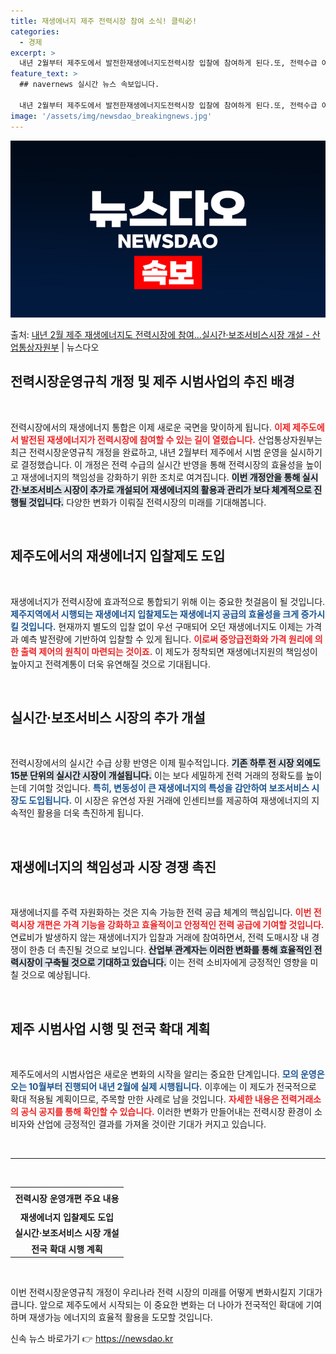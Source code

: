 ```yaml
---
title: 재생에너지 제주 전력시장 참여 소식! 클릭必!
categories:
  - 경제
excerpt: >
  내년 2월부터 제주도에서 발전한재생에너지도전력시장 입찰에 참여하게 된다.또, 전력수급 여건과 예비력을 실시간…
feature_text: >
  ## navernews 실시간 뉴스 속보입니다.

  내년 2월부터 제주도에서 발전한재생에너지도전력시장 입찰에 참여하게 된다.또, 전력수급 여건과 예비력을 실시간…
image: '/assets/img/newsdao_breakingnews.jpg'
---
```


![뉴스다오 속보](/assets/img/newsdao_breakingnews.jpg)

<p>출처: <a href="https://newsdao.kr/1720" rel="dofollow">내년 2월 제주 재생에너지도 전력시장에 참여…실시간·보조서비스시장 개설 - 산업통상자원부</a> | 뉴스다오</p>

<h2 data-ke-size="size26">전력시장운영규칙 개정 및 제주 시범사업의 추진 배경</h2>

<p data-ke-size="size16">&nbsp;</p>

전력시장에서의 재생에너지 통합은 이제 새로운 국면을 맞이하게 됩니다. <b><span style="color: #ee2323;">이제 제주도에서 발전된 재생에너지가 전력시장에 참여할 수 있는 길이 열렸습니다.</span></b> 산업통상자원부는 최근 전력시장운영규칙 개정을 완료하고, 내년 2월부터 제주에서 시범 운영을 실시하기로 결정했습니다. 이 개정은 전력 수급의 실시간 반영을 통해 전력시장의 효율성을 높이고 재생에너지의 책임성을 강화하기 위한 조치로 여겨집니다. <b><span style="background-color: #21538527;">이번 개정안을 통해 실시간·보조서비스 시장이 추가로 개설되어 재생에너지의 활용과 관리가 보다 체계적으로 진행될 것입니다.</span></b> 다양한 변화가 이뤄질 전력시장의 미래를 기대해봅니다.

<p data-ke-size="size16">&nbsp;</p>

<h2 data-ke-size="size26">제주도에서의 재생에너지 입찰제도 도입</h2>

<p data-ke-size="size16">&nbsp;</p>

재생에너지가 전력시장에 효과적으로 통합되기 위해 이는 중요한 첫걸음이 될 것입니다. <b><span style="color: #1a5490;">제주지역에서 시행되는 재생에너지 입찰제도는 재생에너지 공급의 효율성을 크게 증가시킬 것입니다.</span></b> 현재까지 별도의 입찰 없이 우선 구매되어 오던 재생에너지도 이제는 가격과 예측 발전량에 기반하여 입찰할 수 있게 됩니다. <b><span style="color: #ee2323;">이로써 중앙급전화와 가격 원리에 의한 출력 제어의 원칙이 마련되는 것이죠.</span></b> 이 제도가 정착되면 재생에너지원의 책임성이 높아지고 전력계통이 더욱 유연해질 것으로 기대됩니다.

<p data-ke-size="size16">&nbsp;</p>

<h2 data-ke-size="size26">실시간·보조서비스 시장의 추가 개설</h2>

<p data-ke-size="size16">&nbsp;</p>

전력시장에서의 실시간 수급 상황 반영은 이제 필수적입니다. <b><span style="background-color: #21538527;">기존 하루 전 시장 외에도 15분 단위의 실시간 시장이 개설됩니다.</span></b> 이는 보다 세밀하게 전력 거래의 정확도를 높이는데 기여할 것입니다. <b><span style="color: #1a5490;">특히, 변동성이 큰 재생에너지의 특성을 감안하여 보조서비스 시장도 도입됩니다.</span></b> 이 시장은 유연성 자원 거래에 인센티브를 제공하여 재생에너지의 지속적인 활용을 더욱 촉진하게 됩니다.

<p data-ke-size="size16">&nbsp;</p>

<h2 data-ke-size="size26">재생에너지의 책임성과 시장 경쟁 촉진</h2>

<p data-ke-size="size16">&nbsp;</p>

재생에너지를 주력 자원화하는 것은 지속 가능한 전력 공급 체계의 핵심입니다. <b><span style="color: #ee2323;">이번 전력시장 개편은 가격 기능을 강화하고 효율적이고 안정적인 전력 공급에 기여할 것입니다.</span></b> 연료비가 발생하지 않는 재생에너지가 입찰과 거래에 참여하면서, 전력 도매시장 내 경쟁이 한층 더 촉진될 것으로 보입니다. <b><span style="background-color: #21538527;">산업부 관계자는 이러한 변화를 통해 효율적인 전력시장이 구축될 것으로 기대하고 있습니다.</span></b> 이는 전력 소비자에게 긍정적인 영향을 미칠 것으로 예상됩니다.

<p data-ke-size="size16">&nbsp;</p>

<h2 data-ke-size="size26">제주 시범사업 시행 및 전국 확대 계획</h2>

<p data-ke-size="size16">&nbsp;</p>

제주도에서의 시범사업은 새로운 변화의 시작을 알리는 중요한 단계입니다. <b><span style="color: #1a5490;">모의 운영은 오는 10월부터 진행되어 내년 2월에 실제 시행됩니다.</span></b> 이후에는 이 제도가 전국적으로 확대 적용될 계획이므로, 주목할 만한 사례로 남을 것입니다. <b><span style="color: #ee2323;">자세한 내용은 전력거래소의 공식 공지를 통해 확인할 수 있습니다.</span></b> 이러한 변화가 만들어내는 전력시장 환경이 소비자와 산업에 긍정적인 결과를 가져올 것이란 기대가 커지고 있습니다.

<p data-ke-size="size16">&nbsp;</p>

<hr>

<p data-ke-size="size16">&nbsp;</p>

<table style="width: 100%; border-collapse: collapse;">
<tr>
<td style="text-align: center; height: 30px;"><b>전력시장 운영개편 주요 내용</b></td>
</tr>
<tr>
<td style="text-align: center; height: 17px;"><b>재생에너지 입찰제도 도입</b></td>
</tr>
<tr>
<td style="text-align: center; height: 17px;"><b>실시간·보조서비스 시장 개설</b></td>
</tr>
<tr>
<td style="text-align: center; height: 17px;"><b>전국 확대 시행 계획</b></td>
</tr>
</table>

<p data-ke-size="size16">&nbsp;</p>

이번 전력시장운영규칙 개정이 우리나라 전력 시장의 미래를 어떻게 변화시킬지 기대가 큽니다. 앞으로 제주도에서 시작되는 이 중요한 변화는 더 나아가 전국적인 확대에 기여하며 재생가능 에너지의 효율적 활용을 도모할 것입니다. 

신속 뉴스 바로가기 👉 <a href="https://newsdao.kr" rel="dofollow">https://newsdao.kr</a>


